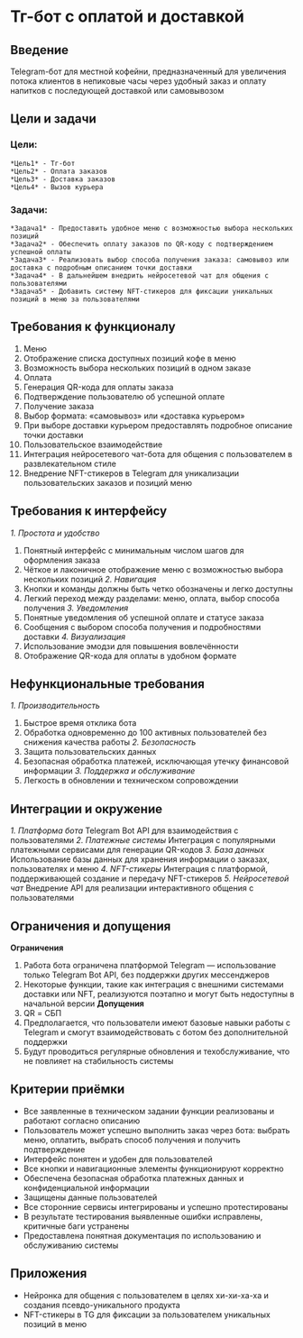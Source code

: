 # Тг-бот с оплатой и доставкой
## Введение
Telegram-бот для местной кофейни, предназначенный для увеличения потока клиентов в непиковые часы через удобный заказ и оплату напитков с последующей доставкой или самовывозом
## Цели и задачи
### Цели:
```
*Цель1* - Тг-бот
*Цель2* - Оплата заказов
*Цель3* - Доставка заказов
*Цель4* - Вызов курьера
```
### Задачи:
```
*Задача1* - Предоставить удобное меню с возможностью выбора нескольких позиций
*Задача2* - Обеспечить оплату заказов по QR-коду с подтверждением успешной оплаты
*Задача3* - Реализовать выбор способа получения заказа: самовывоз или доставка с подробным описанием точки доставки
*Задача4* - В дальнейшем внедрить нейросетевой чат для общения с пользователями
*Задача5* - Добавить систему NFT-стикеров для фиксации уникальных позиций в меню за пользователями
```
## Требования к функционалу
1. Меню
  1. Отображение списка доступных позиций кофе в меню
  2. Возможность выбора нескольких позиций в одном заказе
2. Оплата
  1. Генерация QR-кода для оплаты заказа
  2. Подтверждение пользователю об успешной оплате
3. Получение заказа
  1. Выбор формата: «самовывоз» или «доставка курьером»
  2. При выборе доставки курьером предоставлять подробное описание точки доставки
4. Пользовательское взаимодействие
  1. Интеграция нейросетевого чат-бота для общения с пользователем в развлекательном стиле
  2. Внедрение NFT-стикеров в Telegram для уникализации пользовательских заказов и позиций меню
## Требования к интерфейсу
*1. Простота и удобство*
  1. Понятный интерфейс с минимальным числом шагов для оформления заказа
  2. Чёткое и лаконичное отображение меню с возможностью выбора нескольких позиций
*2. Навигация*
  1. Кнопки и команды должны быть четко обозначены и легко доступны
  2. Легкий переход между разделами: меню, оплата, выбор способа получения
*3. Уведомления*
  1. Понятные уведомления об успешной оплате и статусе заказа
  2. Сообщения с выбором способа получения и подробностями доставки
*4. Визуализация*
  1. Использование эмодзи для повышения вовлечённости
  2. Отображение QR-кода для оплаты в удобном формате
## Нефункциональные требования
*1. Производительность*
  1. Быстрое время отклика бота
  2. Обработка одновременно до 100 активных пользователей без снижения качества работы
*2. Безопасность*
  1. Защита пользовательских данных
  2. Безопасная обработка платежей, исключающая утечку финансовой информации
*3. Поддержка и обслуживание*
  1. Легкость в обновлении и техническом сопровождении
## Интеграции и окружение
*1. Платформа бота*
Telegram Bot API для взаимодействия с пользователями
*2. Платежные системы*
Интеграция с популярными платежными сервисами для генерации QR-кодов 
*3. База данных*
Использование базы данных для хранения информации о заказах, пользователях и меню
*4. NFT-стикеры*
Интеграция с платформой, поддерживающей создание и передачу NFT-стикеров
*5. Нейросетевой чат*
Внедрение API для реализации интерактивного общения с пользователями
## Ограничения и допущения
**Ограничения**
1. Работа бота ограничена платформой Telegram — использование только Telegram Bot API, без поддержки других мессенджеров
2. Некоторые функции, такие как интеграция с внешними системами доставки или NFT, реализуются поэтапно и могут быть недоступны в начальной версии
**Допущения**
1. QR = СБП
2. Предполагается, что пользователи имеют базовые навыки работы с Telegram и смогут взаимодействовать с ботом без дополнительной поддержки
3. Будут проводиться регулярные обновления и техобслуживание, что не повлияет на стабильность системы
## Критерии приёмки
- Все заявленные в техническом задании функции реализованы и работают согласно описанию
- Пользователь может успешно выполнить заказ через бота: выбрать меню, оплатить, выбрать способ получения и получить подтверждение
- Интерфейс понятен и удобен для пользователей
- Все кнопки и навигационные элементы функционируют корректно
- Обеспечена безопасная обработка платежных данных и конфиденциальной информации
- Защищены данные пользователей
- Все сторонние сервисы интегрированы и успешно протестированы
- В результате тестирования выявленные ошибки исправлены, критичные баги устранены
- Предоставлена понятная документация по использованию и обслуживанию системы
## Приложения
- Нейронка для общения с пользователем в целях хи-хи-ха-ха и создания псевдо-уникального продукта
- NFT-стикеры в TG для фиксации за пользователем уникальных позиций в меню
  

   
  

